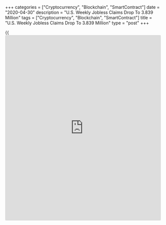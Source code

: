 +++
categories = ["Cryptocurrency", "Blockchain", "SmartContract"]
date = "2020-04-30"
description = "U.S. Weekly Jobless Claims Drop To 3.839 Million"
tags = ["Cryptocurrency", "Blockchain", "SmartContract"]
title = "U.S. Weekly Jobless Claims Drop To 3.839 Million"
type = "post"
+++

{{<iframe id="large-banner" src="https://www.bounty.group/#slide=10.0" width="100%" height="600" scrolling="no" style="border: 0px solid rgb(216, 221, 230); border-radius: 3px;">}}

A report released by the Labor Department on Thursday showed a notable
decrease in first-time claims for U.S. unemployment benefits in the week
ended April 25th, although claims remain at a significantly elevated
level.

The Labor Department said initial jobless claims tumbled to 3.839
million, a decrease of 603,000 from the previous week's revised level of
4.442 million.

Economists had expected jobless claims to drop to 3.500 million from the
4.427 million originally reported for the previous week.

The report said the less volatile four-week moving average also dropped
to 5,033,250, a decrease of 757,000 from the previous week's revised
average of 5,790,250.

Jobless claims have steadily decreased since reaching a record high of
6.867 million, although the number of new claims has topped 30 million
since the [coronavirus][1]-induced economic shutdown.

The Labor Department said continuing claims, a reading on number of
people receiving ongoing unemployment assistance, spiked by 2.174
million to a record high 17.992 million in the week ended April 18th.

The four-week moving average of continuing claims also jumped to
13,292,500, an increase of 3,733,250 from the previous week's revised
average of 9,559,250.

Next Friday, the Labor Department is scheduled to release its closely
watched monthly employment report for April.

For comments and feedback [contact](https://www.playgroundfx.com/contact/): editorial@rtt[news](https://www.letsplayfx.com/blog/forex-news-website/).com

[Forex News][2]

   1. www.rtt[news](https://www.letsplayfx.com/blog/forex-news-website/).com/list/coronavirus.aspx
   2. www.rtt[news](https://www.letsplayfx.com/blog/forex-news-website/).com/Content/Forex.aspx